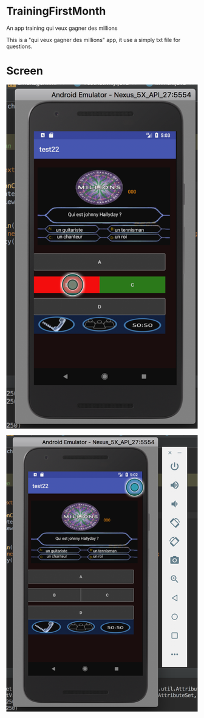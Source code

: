 # TrainingFirstMonth
An app training qui veux gagner des millions

This is a "qui veux gagner des millions" app, it use a simply txt file for questions.

# Screen

![Capture 2](cap1.png)

![Capture 2](cap2.png)
